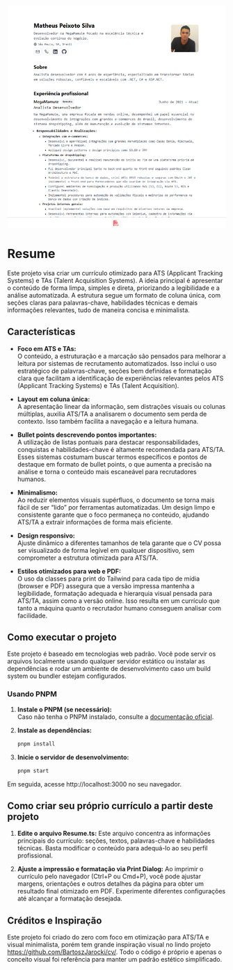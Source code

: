 ![Screenshot do site](./assets/resume.png)

# Resume

Este projeto visa criar um currículo otimizado para ATS (Applicant Tracking Systems) e TAs (Talent Acquisition Systems). A ideia principal é apresentar o conteúdo de forma limpa, simples e direta, priorizando a legibilidade e a análise automatizada. A estrutura segue um formato de coluna única, com seções claras para palavras-chave, habilidades técnicas e demais informações relevantes, tudo de maneira concisa e minimalista.

## Características

- **Foco em ATS e TAs:**  
  O conteúdo, a estruturação e a marcação são pensados para melhorar a leitura por sistemas de recrutamento automatizados. Isso inclui o uso estratégico de palavras-chave, seções bem definidas e formatação clara que facilitam a identificação de experiências relevantes pelos ATS (Applicant Tracking Systems) e TAs (Talent Acquisition).

- **Layout em coluna única:**  
  A apresentação linear da informação, sem distrações visuais ou colunas múltiplas, auxilia ATS/TA a analisarem o documento sem perda de contexto. Isso também facilita a navegação e a leitura humana.

- **Bullet points descrevendo pontos importantes:**  
  A utilização de listas pontuais para destacar responsabilidades, conquistas e habilidades-chave é altamente recomendada para ATS/TA. Esses sistemas costumam buscar termos específicos e pontos de destaque em formato de bullet points, o que aumenta a precisão na análise e torna o conteúdo mais escaneável para recrutadores humanos.

- **Minimalismo:**  
  Ao reduzir elementos visuais supérfluos, o documento se torna mais fácil de ser “lido” por ferramentas automatizadas. Um design limpo e consistente garante que o foco permaneça no conteúdo, ajudando ATS/TA a extrair informações de forma mais eficiente.

- **Design responsivo:**  
  Ajuste dinâmico a diferentes tamanhos de tela garante que o CV possa ser visualizado de forma legível em qualquer dispositivo, sem comprometer a estrutura otimizada para ATS/TA.

- **Estilos otimizados para web e PDF:**  
  O uso da classes para print do Tailwind para cada tipo de mídia (browser e PDF) assegura que a versão impressa mantenha a legibilidade, formatação adequada e hierarquia visual pensada para ATS/TA, assim como a versão online. Isso resulta em um currículo que tanto a máquina quanto o recrutador humano conseguem analisar com facilidade.

## Como executar o projeto

Este projeto é baseado em tecnologias web padrão. Você pode servir os arquivos localmente usando qualquer servidor estático ou instalar as dependências e rodar um ambiente de desenvolvimento caso um build system ou bundler estejam configurados.

### Usando PNPM

1. **Instale o PNPM (se necessário):**  
   Caso não tenha o PNPM instalado, consulte a [documentação oficial](https://pnpm.io/installation).

2. **Instale as dependências:**  
   ```bash
   pnpm install

3. **Inicie o servidor de desenvolvimento:**
   ```bash
   pnpm start

Em seguida, acesse http://localhost:3000 no seu navegador.

## Como criar seu próprio currículo a partir deste projeto

  1. **Edite o arquivo Resume.ts:**
     Este arquivo concentra as informações principais do currículo: seções, textos, palavras-chave e habilidades técnicas. Basta modificar o conteúdo para adequá-lo ao seu perfil profissional.

  2. **Ajuste a impressão e formatação via Print Dialog:**
     Ao imprimir o currículo pelo navegador (Ctrl+P ou Cmd+P), você pode ajustar margens, orientações e outros detalhes da página para obter um resultado final otimizado em PDF. Experimente diferentes configurações até alcançar a formatação desejada.

## Créditos e Inspiração

Este projeto foi criado do zero com foco em otimização para ATS/TA e visual minimalista, porém tem grande inspiração visual no lindo projeto https://github.com/BartoszJarocki/cv/. Todo o código é próprio e apenas o conceito visual foi referência para manter um padrão estético simplificado.